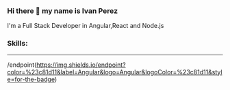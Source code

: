 ### Hi there 👋 my name is Ivan Perez

I'm a Full Stack Developer in Angular,React and Node.js

### Skills: ###
* * ** * ** * ** * *
/endpoint(https://img.shields.io/endpoint?color=%23c81d11&label=Angular&logo=Angular&logoColor=%23c81d11&style=for-the-badge)
